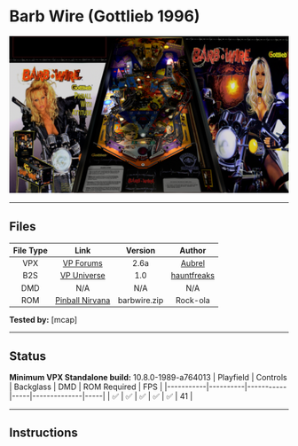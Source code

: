 # Barb Wire (Gottlieb 1996)

![Table Preview](../../images/vpx-barbwire-preview.png)

---

## Files
| File Type | Link | Version | Author |
|:---------:|:----:|:-------:|:------:|
| VPX | [VP Forums](https://www.vpforums.org/index.php?app=downloads&showfile=15531) | 2.6a | [Aubrel](https://www.vpforums.org/index.php?showuser=67749) |
| B2S | [VP Universe](https://vpuniverse.com/files/file/17730-barb-wire-gottlieb-1996-b2s/) | 1.0 | [hauntfreaks](https://vpuniverse.com/profile/5216-hauntfreaks/) |
| DMD | N/A | N/A | N/A |
| ROM | [Pinball Nirvana](https://pinballnirvana.com/forums/resources/barbwire.1547/) | barbwire.zip | Rock-ola |

**Tested by:** [mcap]

---

## Status
**Minimum VPX Standalone build:** 10.8.0-1989-a764013
| Playfield | Controls | Backglass | DMD | ROM Required | FPS | 
|-----------|----------|-----------|-----|--------------|-----|
| :white_check_mark: | :white_check_mark: | :white_check_mark: | :white_check_mark: | :white_check_mark: | 41 |

---

## Instructions
